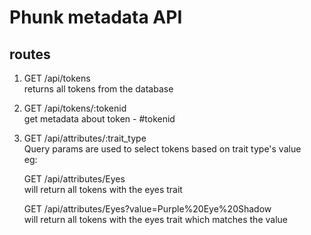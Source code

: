 # Phunk metadata API

## routes

1. GET /api/tokens <br>
   returns all tokens from the database

2. GET /api/tokens/:tokenid <br>
   get metadata about token - #tokenid <br>

3. GET /api/attributes/:trait_type <br>
   Query params are used to select tokens based on trait type's value<br>
   eg:<br>

   GET /api/attributes/Eyes<br>
   will return all tokens with the eyes trait<br>

   GET /api/attributes/Eyes?value=Purple%20Eye%20Shadow<br>
   will return all tokens with the eyes trait which matches the value
